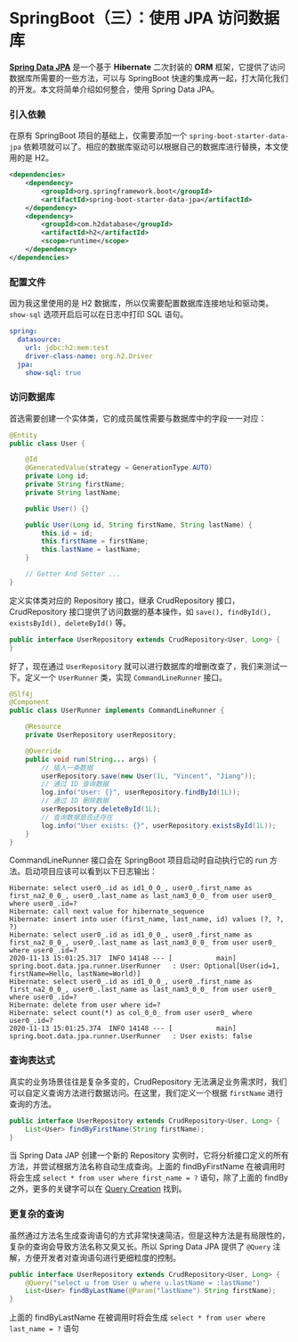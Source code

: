 # SpringBoot（三）：使用 JPA 访问数据库

[**Spring Data JPA**](https://docs.spring.io/spring-data/data-jpa/docs/current/reference/html) 是一个基于 **Hibernate** 二次封装的 **ORM** 框架，它提供了访问数据库所需要的一些方法，可以与 SpringBoot 快速的集成再一起，打大简化我们的开发。本文将简单介绍如何整合，使用 Spring Data JPA。

### 引入依赖

在原有 SpringBoot 项目的基础上，仅需要添加一个 `spring-boot-starter-data-jpa` 依赖项就可以了。相应的数据库驱动可以根据自己的数据库进行替换，本文使用的是 H2。

```xml
<dependencies>
    <dependency>
        <groupId>org.springframework.boot</groupId>
        <artifactId>spring-boot-starter-data-jpa</artifactId>
    </dependency>
    <dependency>
        <groupId>com.h2database</groupId>
        <artifactId>h2</artifactId>
        <scope>runtime</scope>
    </dependency>
</dependencies>
```

### 配置文件

因为我这里使用的是 H2 数据库，所以仅需要配置数据库连接地址和驱动类。`show-sql` 选项开启后可以在日志中打印 SQL 语句。

```yml
spring:
  datasource:
    url: jdbc:h2:mem:test
    driver-class-name: org.h2.Driver
  jpa:
    show-sql: true
```

### 访问数据库

首选需要创建一个实体类，它的成员属性需要与数据库中的字段一一对应：

```java
@Entity
public class User {

    @Id
    @GeneratedValue(strategy = GenerationType.AUTO)
    private Long id;
    private String firstName;
    private String lastName;

    public User() {}

    public User(Long id, String firstName, String lastName) {
        this.id = id;
        this.firstName = firstName;
        this.lastName = lastName;
    }

    // Getter And Setter ...
}
```

定义实体类对应的 Repository 接口，继承 CrudRepository 接口，CrudRepository 接口提供了访问数据的基本操作，如 `save(), findById(), existsById(), deleteById()` 等。

```java
public interface UserRepository extends CrudRepository<User, Long> {
}
```

好了，现在通过 `UserRepository` 就可以进行数据库的增删改查了，我们来测试一下。定义一个 `UserRunner` 类，实现 `CommandLineRunner` 接口。

```java
@Slf4j
@Component
public class UserRunner implements CommandLineRunner {

    @Resource
    private UserRepository userRepository;

    @Override
    public void run(String... args) {
        // 插入一条数据
        userRepository.save(new User(1L, "Vincent", "Jiang"));
        // 通过 ID 查询数据
        log.info("User: {}", userRepository.findById(1L));
        // 通过 ID 删除数据
        userRepository.deleteById(1L);
        // 查询数据是否还存在
        log.info("User exists: {}", userRepository.existsById(1L));
    }
}
```

CommandLineRunner 接口会在 SpringBoot 项目启动时自动执行它的 run 方法。启动项目应该可以看到以下日志输出：

```text
Hibernate: select user0_.id as id1_0_0_, user0_.first_name as first_na2_0_0_, user0_.last_name as last_nam3_0_0_ from user user0_ where user0_.id=?
Hibernate: call next value for hibernate_sequence
Hibernate: insert into user (first_name, last_name, id) values (?, ?, ?)
Hibernate: select user0_.id as id1_0_0_, user0_.first_name as first_na2_0_0_, user0_.last_name as last_nam3_0_0_ from user user0_ where user0_.id=?
2020-11-13 15:01:25.317  INFO 14148 --- [           main] spring.boot.data.jpa.runner.UserRunner   : User: Optional[User(id=1, firstName=Hello, lastName=World)]
Hibernate: select user0_.id as id1_0_0_, user0_.first_name as first_na2_0_0_, user0_.last_name as last_nam3_0_0_ from user user0_ where user0_.id=?
Hibernate: delete from user where id=?
Hibernate: select count(*) as col_0_0_ from user user0_ where user0_.id=?
2020-11-13 15:01:25.374  INFO 14148 --- [           main] spring.boot.data.jpa.runner.UserRunner   : User exists: false
```

### 查询表达式

真实的业务场景往往是复杂多变的，CrudRepository 无法满足业务需求时，我们可以自定义查询方法进行数据访问。在这里，我们定义一个根据 `firstName` 进行查询的方法。

```java
public interface UserRepository extends CrudRepository<User, Long> {
    List<User> findByFirstName(String firstName);
}
```

当 Spring Data JAP 创建一个新的 Repository 实例时，它将分析接口定义的所有方法，并尝试根据方法名称自动生成查询。上面的 findByFirstName 在被调用时将会生成 `select * from user where first_name = ?` 语句，除了上面的 findBy 之外，更多的关键字可以在 [Query Creation](https://docs.spring.io/spring-data/data-jpa/docs/current/reference/html/#jpa.query-methods.query-creation) 找到。

### 更复杂的查询

虽然通过方法名生成查询语句的方式非常快速简洁，但是这种方法是有局限性的，复杂的查询会导致方法名称又臭又长。所以 Spring Data JPA 提供了 `@Query` 注解，方便开发者对查询语句进行更细粒度的控制。

```java
public interface UserRepository extends CrudRepository<User, Long> {
    @Query("select u from User u where u.lastName = :lastName")
    List<User> findByLastName(@Param("lastName") String firstName);
}
```

上面的 findByLastName 在被调用时将会生成 `select * from user where last_name = ?` 语句
